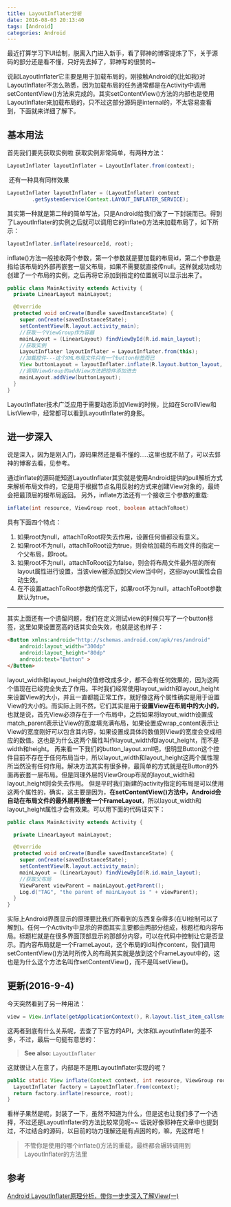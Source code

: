 ```yaml
---
title: LayoutInflater分析
date: 2016-08-03 20:13:40
tags: [Android]
categories: Android
---
```


最近打算学习下UI绘制，脱离入门进入新手，看了郭神的博客提炼了下，关于源码的部分还是看不懂，只好先去掉了，郭神写的很赞的~
<!-- more -->
说起LayoutInflater它主要是用于加载布局的，刚接触Android的(比如我)对LayoutInflater不怎么熟悉，因为加载布局的任务通常都是在Activity中调用setContentView()方法来完成的。其实setContentView()方法的内部也是使用LayoutInflater来加载布局的，只不过这部分源码是internal的，不太容易查看到，下面就来详细了解下。

## 基本用法

首先我们要先获取实例啦
获取实例非常简单，有两种方法：

``` java
LayoutInflater layoutInflater = LayoutInflater.from(context); 
```

 还有一种具有同样效果

```java
LayoutInflater layoutInflater = (LayoutInflater) context  
        .getSystemService(Context.LAYOUT_INFLATER_SERVICE);
```

其实第一种就是第二种的简单写法，只是Android给我们做了一下封装而已。得到了LayoutInflater的实例之后就可以调用它的inflate()方法来加载布局了，如下所示：

```java
layoutInflater.inflate(resourceId, root); 
```

inflate()方法一般接收两个参数，第一个参数就是要加载的布局id，第二个参数是指给该布局的外部再嵌套一层父布局，如果不需要就直接传null。这样就成功成功创建了一个布局的实例，之后再将它添加到指定的位置就可以显示出来了。

``` java
public class MainActivity extends Activity {  
  private LinearLayout mainLayout;  

  @Override  
  protected void onCreate(Bundle savedInstanceState) {  
    super.onCreate(savedInstanceState);  
    setContentView(R.layout.activity_main);
    //获取一个ViewGroup作为容器
    mainLayout = (LinearLayout) findViewById(R.id.main_layout);
    //获取实例
    LayoutInflater layoutInflater = LayoutInflater.from(this);
    //加载控件---这个XML布局文件只有一个button标签而已
    View buttonLayout = layoutInflater.inflate(R.layout.button_layout, null);
    //调用ViewGroup的addView方法把控件添加进去
    mainLayout.addView(buttonLayout);  
  }
} 
```

LayoutInflater技术广泛应用于需要动态添加View的时候，比如在ScrollView和ListView中，经常都可以看到LayoutInflater的身影。

## 进一步深入

说是深入，因为是刚入门，源码果然还是看不懂的.....这里也就不贴了，可以去郭神的博客去看，见参考。

通过inflate的源码能知道LayoutInflater其实就是使用Android提供的pull解析方式来解析布局文件的，它是用于根据节点名用反射的方式来创建View对象的，最终会把最顶层的根布局返回。
另外，inflate方法还有一个接收三个参数的重载:

```java
inflate(int resource, ViewGroup root, boolean attachToRoot)
```

具有下面四个特点：

1. 如果root为null，attachToRoot将失去作用，设置任何值都没有意义。
2. 如果root不为null，attachToRoot设为true，则会给加载的布局文件的指定一个父布局，即root。
3. 如果root不为null，attachToRoot设为false，则会将布局文件最外层的所有layout属性进行设置，当该view被添加到父view当中时，这些layout属性会自动生效。
4. 在不设置attachToRoot参数的情况下，如果root不为null，attachToRoot参数默认为true。

----

其实上面还有一个遗留问题，我们在定义测试view的时候只写了一个button标签，这里如果设置宽高的话其实会失效，也就是这也样子：

```html
<Button xmlns:android="http://schemas.android.com/apk/res/android"  
    android:layout_width="300dp"
    android:layout_height="80dp"
    android:text="Button" >
</Button> 
```

layout_width和layout_height的值修改成多少，都不会有任何效果的，因为这两个值现在已经完全失去了作用。平时我们经常使用layout_width和layout_height来设置View的大小，并且一直都能正常工作，就好像这两个属性确实是用于设置View的大小的。而实际上则不然，它们其实是用于**设置View在布局中的大小的**，也就是说，首先View必须存在于一个布局中，之后如果将layout_width设置成match_parent表示让View的宽度填充满布局，如果设置成wrap_content表示让View的宽度刚好可以包含其内容，如果设置成具体的数值则View的宽度会变成相应的数值。这也是为什么这两个属性叫作layout_width和layout_height，而不是width和height。
再来看一下我们的button_layout.xml吧，很明显Button这个控件目前不存在于任何布局当中，所以layout_width和layout_height这两个属性理所当然没有任何作用。解决方法其实有很多种，最简单的方式就是在Button的外面再嵌套一层布局。但是同理外层的ViewGroup布局的layout_width和layout_height则会失去作用。
但是平时我们新建的activity指定的布局是可以使用这两个属性的，确实，这主要是因为，**在setContentView()方法中，Android会自动在布局文件的最外层再嵌套一个FrameLayout**，所以layout_width和layout_height属性才会有效果。可以用下面的代码证实下：

```java
public class MainActivity extends Activity {  

  private LinearLayout mainLayout;  

  @Override  
  protected void onCreate(Bundle savedInstanceState) {  
    super.onCreate(savedInstanceState);
    setContentView(R.layout.activity_main);
    mainLayout = (LinearLayout) findViewById(R.id.main_layout);
    //获取父布局
    ViewParent viewParent = mainLayout.getParent();
    Log.d("TAG", "the parent of mainLayout is " + viewParent);  
  }
} 
```

实际上Android界面显示的原理要比我们所看到的东西复杂得多(在UI绘制可以了解到)。任何一个Activity中显示的界面其实主要都由两部分组成，标题栏和内容布局。标题栏就是在很多界面顶部显示的那部分内容，可以在代码中控制让它是否显示。而内容布局就是一个FrameLayout，这个布局的id叫作content，我们调用setContentView()方法时所传入的布局其实就是放到这个FrameLayout中的，这也是为什么这个方法名叫作setContentView()，而不是叫setView()。

## 更新(2016-9-4)

今天突然看到了另一种用法：

```java
view = View.inflate(getApplicationContext(), R.layout.list_item_callsms, null);
```

这两者到底有什么关系呢，去查了下官方的API，大体和LayoutInflater的差不多，不过，最后一句挺有意思的：
> **See also:**
>  `LayoutInflater`

这就很让人在意了，内部是不是用LayoutInflater实现的呢？

```java
public static View inflate(Context context, int resource, ViewGroup root) {
  LayoutInflater factory = LayoutInflater.from(context);
  return factory.inflate(resource, root);
}
```

看样子果然是呢，封装了一下，虽然不知道为什么，但是这也让我们多了一个选择，不过还是LayoutInflater的方法比较常见呢~~
话说好像郭神在文章中也提到过，不过结合的源码，以目前的功力理解还是有点困的的，嘛，先这样吧！

> 不管你是使用的哪个inflate()方法的重载，最终都会辗转调用到LayoutInflater的方法里

## 参考

[Android LayoutInflater原理分析，带你一步步深入了解View(一)](http://blog.csdn.net/guolin_blog/article/details/12921889)